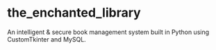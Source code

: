 # the_enchanted_library
An intelligent &amp; secure book management system built in Python using CustomTkinter and MySQL.
